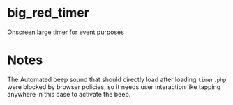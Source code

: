 # big_red_timer
Onscreen large timer for event purposes
# Notes
The Automated beep sound that should directly load after loading `timer.php` were blocked by browser policies, so it needs user interaction like tapping anywhere in this case to activate the beep. 
